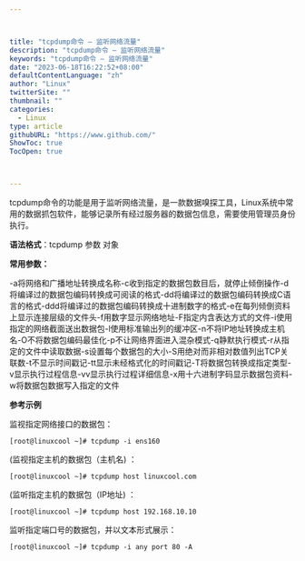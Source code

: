 ```yaml
---



title: "tcpdump命令 – 监听网络流量"
description: "tcpdump命令 – 监听网络流量"
keywords: "tcpdump命令 – 监听网络流量"
date: "2023-06-18T16:22:52+08:00"
defaultContentLanguage: "zh"
author: "Linux"
twitterSite: ""
thumbnail: ""
categories:
  - Linux
type: article
githubURL: "https://www.github.com/"
ShowToc: true
TocOpen: true



---
```


tcpdump命令的功能是用于监听网络流量，是一款数据嗅探工具，Linux系统中常用的数据抓包软件，能够记录所有经过服务器的数据包信息，需要使用管理员身份执行。

**语法格式**：tcpdump 参数 对象

**常用参数：**

-a将网络和广播地址转换成名称-c收到指定的数据包数目后，就停止倾倒操作-d将编译过的数据包编码转换成可阅读的格式-dd将编译过的数据包编码转换成C语言的格式-ddd将编译过的数据包编码转换成十进制数字的格式-e在每列倾倒资料上显示连接层级的文件头-f用数字显示网络地址-F指定内含表达方式的文件-i使用指定的网络截面送出数据包-l使用标准输出列的缓冲区-n不将IP地址转换成主机名-O不将数据包编码最佳化-p不让网络界面进入混杂模式-q静默执行模式-r从指定的文件中读取数据-s设置每个数据包的大小-S用绝对而非相对数值列出TCP关联数-t不显示时间戳记-tt显示未经格式化的时间戳记-T将数据包转换成指定类型-v显示执行过程信息-vv显示执行过程详细信息-x用十六进制字码显示数据包资料-w将数据包数据写入指定的文件

**参考示例**

监视指定网络接口的数据包：

```
[root@linuxcool ~]# tcpdump -i ens160
```

(监视指定主机的数据包（主机名) ：

```
[root@linuxcool ~]# tcpdump host linuxcool.com
```

(监听指定主机的数据包（IP地址) ：

```
[root@linuxcool ~]# tcpdump host 192.168.10.10
```

监听指定端口号的数据包，并以文本形式展示：

```
[root@linuxcool ~]# tcpdump -i any port 80 -A
```
